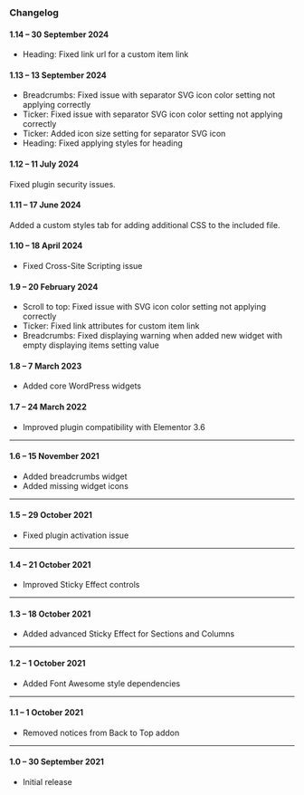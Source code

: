 ### Changelog

#### **1.14** – 30 September 2024
* Heading: Fixed link url for a custom item link

#### **1.13** – 13 September 2024

* Breadcrumbs: Fixed issue with separator SVG icon color setting not applying correctly
* Ticker: Fixed issue with separator SVG icon color setting not applying correctly
* Ticker: Added icon size setting for separator SVG icon
* Heading: Fixed applying styles for heading

#### **1.12** – 11 July 2024

Fixed plugin security issues.

#### **1.11** – 17 June 2024

Added a custom styles tab for adding additional CSS to the included file.

#### **1.10** – 18 April 2024

* Fixed Cross-Site Scripting issue

#### **1.9** – 20 February 2024

+ Scroll to top: Fixed issue with SVG icon color setting not applying correctly
+ Ticker: Fixed link attributes for custom item link
+ Breadcrumbs: Fixed displaying warning when added new widget with empty displaying items setting value

#### **1.8** – 7 March 2023

+ Added core WordPress widgets


#### **1.7** – 24 March 2022

+ Improved plugin compatibility with Elementor 3.6

___

#### **1.6** – 15 November 2021

+ Added breadcrumbs widget
+ Added missing widget icons

---

#### **1.5** – 29 October 2021

+ Fixed plugin activation issue

---

#### **1.4** – 21 October 2021

+ Improved Sticky Effect controls

---

#### **1.3** – 18 October 2021

+ Added advanced Sticky Effect for Sections and Columns

---

#### **1.2** – 1 October 2021

+ Added Font Awesome style dependencies

---

#### **1.1** – 1 October 2021

+ Removed notices from Back to Top addon

---

#### **1.0** – 30 September 2021

+ Initial release
